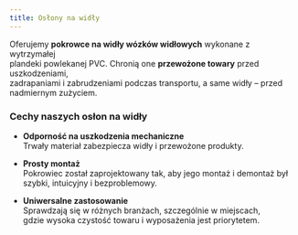 ```yaml
---
title: Osłony na widły
---
```


Oferujemy **pokrowce na widły wózków widłowych** wykonane z wytrzymałej  
plandeki powlekanej PVC. Chronią one **przewożone towary** przed uszkodzeniami,  
zadrapaniami i zabrudzeniami podczas transportu, a same widły – przed nadmiernym zużyciem.

### Cechy naszych osłon na widły

- **Odporność na uszkodzenia mechaniczne**  
  Trwały materiał zabezpiecza widły i przewożone produkty.

- **Prosty montaż**  
  Pokrowiec został zaprojektowany tak, aby jego montaż i demontaż był szybki, intuicyjny i bezproblemowy.

- **Uniwersalne zastosowanie**  
  Sprawdzają się w różnych branżach, szczególnie w miejscach,  
  gdzie wysoka czystość towaru i wyposażenia jest priorytetem.